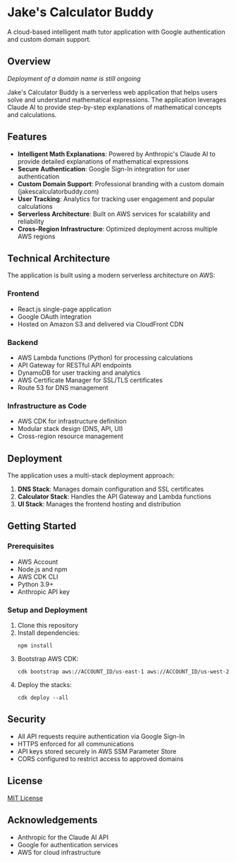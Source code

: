 # Jake's Calculator Buddy

A cloud-based intelligent math tutor application with Google authentication and custom domain support.

## Overview

_Deployment of a domain name is still ongoing_

Jake's Calculator Buddy is a serverless web application that helps users solve and understand mathematical expressions. The application leverages Claude AI to provide step-by-step explanations of mathematical concepts and calculations.

## Features

- **Intelligent Math Explanations**: Powered by Anthropic's Claude AI to provide detailed explanations of mathematical expressions
- **Secure Authentication**: Google Sign-In integration for user authentication
- **Custom Domain Support**: Professional branding with a custom domain (jakescalculatorbuddy.com)
- **User Tracking**: Analytics for tracking user engagement and popular calculations
- **Serverless Architecture**: Built on AWS services for scalability and reliability
- **Cross-Region Infrastructure**: Optimized deployment across multiple AWS regions

## Technical Architecture

The application is built using a modern serverless architecture on AWS:

### Frontend
- React.js single-page application
- Google OAuth integration
- Hosted on Amazon S3 and delivered via CloudFront CDN

### Backend
- AWS Lambda functions (Python) for processing calculations
- API Gateway for RESTful API endpoints
- DynamoDB for user tracking and analytics
- AWS Certificate Manager for SSL/TLS certificates
- Route 53 for DNS management

### Infrastructure as Code
- AWS CDK for infrastructure definition
- Modular stack design (DNS, API, UI)
- Cross-region resource management

## Deployment

The application uses a multi-stack deployment approach:

1. **DNS Stack**: Manages domain configuration and SSL certificates
2. **Calculator Stack**: Handles the API Gateway and Lambda functions
3. **UI Stack**: Manages the frontend hosting and distribution

## Getting Started

### Prerequisites
- AWS Account
- Node.js and npm
- AWS CDK CLI
- Python 3.9+
- Anthropic API key

### Setup and Deployment
1. Clone this repository
2. Install dependencies:
   ```
   npm install
   ```
3. Bootstrap AWS CDK:
   ```
   cdk bootstrap aws://ACCOUNT_ID/us-east-1 aws://ACCOUNT_ID/us-west-2
   ```
4. Deploy the stacks:
   ```
   cdk deploy --all
   ```

## Security

- All API requests require authentication via Google Sign-In
- HTTPS enforced for all communications
- API keys stored securely in AWS SSM Parameter Store
- CORS configured to restrict access to approved domains

## License

[MIT License](LICENSE)

## Acknowledgements

- Anthropic for the Claude AI API
- Google for authentication services
- AWS for cloud infrastructure
